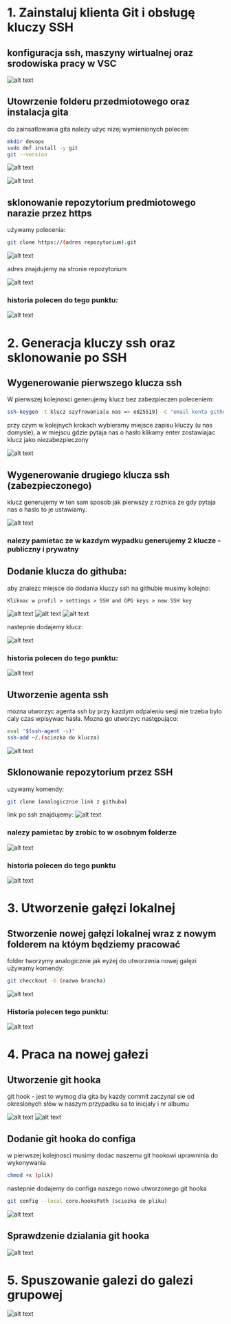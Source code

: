 # 1. Zainstaluj klienta Git i obsługę kluczy SSH

## konfiguracja ssh, maszyny wirtualnej oraz srodowiska pracy w VSC
![alt text](<lab1/konfiguracja ssh.png>)

## Utowrzenie folderu przedmiotowego oraz instalacja gita

do zainsatlowania gita nalezy użyc nizej wymienionych polecen:
```sh
mkdir devops
sudo dnf install -y git
git --version
```
![alt text](<lab1/instalacja gita.png>)

![alt text](<lab1/git version.png>)

## sklonowanie repozytorium predmiotowego narazie przez https

uźywamy polecenia:
```sh
git clone https://(adres repozytorium).git
```

![alt text](<lab1/sklonowanie repo.png>)

adres znajdujemy na stronie repozytorium

![alt text](<lab1/https clone.png>)

### historia polecen do tego punktu:
![alt text](<lab1/histroria polecen1.png>)

# 2. Generacja kluczy ssh oraz sklonowanie po SSH

## Wygenerowanie pierwszego klucza ssh
W pierwszej kolejnosci generujemy klucz bez zabezpieczen poleceniem:
```sh
ssh-keygen -t klucz szyfrowania[u nas => ed25519] -C "email konta github"
```
przy czym w kolejnych krokach wybieramy miejsce zapisu kluczy (u nas domysle), a w miejscu gdzie pytaja nas o hasło klikamy enter zostawiajac klucz jako niezabezpieczony

![alt text](<lab1/wygenerowanie klucza 1.png>)

## Wygenerowanie drugiego klucza ssh (zabezpieczonego)

klucz generujemy w ten sam sposob jak pierwszy z roznica ze gdy pytaja nas o haslo to je ustawiamy.

![alt text](<lab1/wygenerowanie klucza 2.png>)

### nalezy pamietac ze w kazdym wypadku generujemy 2 klucze - publiczny i prywatny

## Dodanie klucza do githuba:
aby znalezc miejsce do dodania kluczy ssh na githubie musimy kolejno:
```
Kliknac w profil > settings > SSH and GPG keys > new SSH key
```
![alt text](lab1/sshkeys1.png)
![alt text](lab1/sshkeys2.png)
![alt text](lab1/sshkeys3.png)

nastepnie dodajemy klucz:

![alt text](<lab1/dodanie klucza do githuba.png>)

### historia polecen do tego punktu: 
![alt text](<lab1/historia polecen2.png>)

## Utworzenie agenta ssh
mozna utworzyc agenta ssh by przy kazdym odpaleniu sesji nie trzeba bylo caly czas wpisywac hasła. Mozna go utworzyc następująco:
```sh
eval "$(ssh-agent -s)"
ssh-add ~/.(sciezka do klucza)
```

![alt text](<lab1/agent ssh.png>)

## Sklonowanie repozytorium przez SSH
uzywamy komendy:
```sh
git clone (analogicznie link z githuba)
```
link po ssh znajdujemy:
![alt text](<lab1/ssh clone.png>)

### nalezy pamietac by zrobic to w osobnym folderze

![alt text](<lab1/klon repo ssh.png>)

### historia polecen do tego punktu

![alt text](<lab1/historia polecen3.png>)

# 3. Utworzenie gałęzi lokalnej

## Stworzenie nowej gałęzi lokalnej wraz z nowym folderem na któym będziemy pracować

folder tworzymy analogicznie jak eyżej
do utworzenia nowej galęzi używamy komendy:
```sh
git checckout -b (nazwa brancha)
```
![alt text](<lab1/utworzenie nowegio brancha.png>)

### Historia polecen tego punktu:
![alt text](<lab1/historia polecen4.png>)

# 4. Praca na nowej gałezi

## Utworzenie git hooka
git hook - jest to wymog dla gita by kazdy commit zaczynal sie od okreslonych słów w naszym przypadku sa to inicjały i nr albumu

![alt text](<lab1/utworzenie hooka.png>)
![alt text](<lab1/tresc githooka.png>)

## Dodanie git hooka do configa
w pierwszej kolejnosci musimy dodac naszemu git hookowi uprawninia do wykonywania 
```sh
chmod +x (plik)
```
nastepnie dodajemy do configa naszego nowo utworzonego git hooka

```sh
git config --local core.hooksPath (sciezka do pliku)
```

![alt text](<lab1/dodanie do configa.png>)

## Sprawdzenie dzialania git hooka

![alt text](<lab1/sprawdzenie dzialania.png>)

# 5. Spuszowanie galezi do galezi grupowej 

![alt text](<lab1/spuszowanie commita.png>)